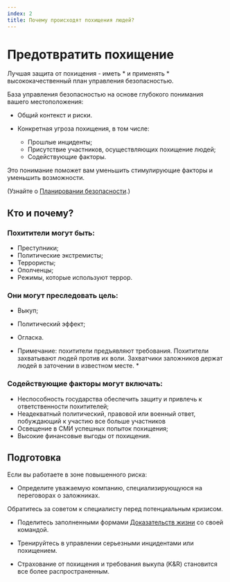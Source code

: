 ```yaml
---
index: 2
title: Почему происходят похищения людей?
---
```

# Предотвратить похищение

Лучшая защита от похищения - иметь * и применять * высококачественный план управления безопасностью.

База управления безопасностью на основе глубокого понимания вашего местоположения:

* Общий контекст и риски.

* Конкретная угроза похищения, в том числе:
    *   Прошлые инциденты;
    *   Присутствие участников, осуществляющих похищение людей;
    *   Содействующие факторы.

Это понимание поможет вам уменьшить стимулирующие факторы и уменьшить возможности.

(Узнайте о [Планировании безопасности](umbrella://assess-your-risk/security-planning).)

## Кто и почему?

### Похитители могут быть:

*   Преступники;
*   Политические экстремисты;
*   Террористы;
*   Ополченцы;
*   Режимы, которые используют террор.

### Они могут преследовать цель:

*   Выкуп;
*   Политический эффект;
*   Огласка.

* Примечание: похитители предъявляют требования. Похитители захватывают людей против их воли. Захватчики заложников держат людей в заточении в известном месте. *

### Содействующие факторы могут включать:

*   Неспособность государства обеспечить защиту и привлечь к ответственности похитителей;
*   Неадекватный политический, правовой или военный ответ, побуждающий к участию все больше участников
*   Освещение в СМИ успешных попыток похищения;
*   Высокие финансовые выгоды от похищения.

## Подготовка

Если вы работаете в зоне повышенного риска:

*   Определите уважаемую компанию, специализирующуюся на переговорах о заложниках.

Обратитесь за советом к специалисту перед потенциальным кризисом.

*   Поделитесь заполненными формами [Доказательств жизни](umbrella://forms/f_proof-life-form.yml) со своей командой.

*   Тренируйтесь в управлении серьезными инцидентами или похищением.

*   Страхование от похищения и требования выкупа (K&R) становится все более распространенным.
